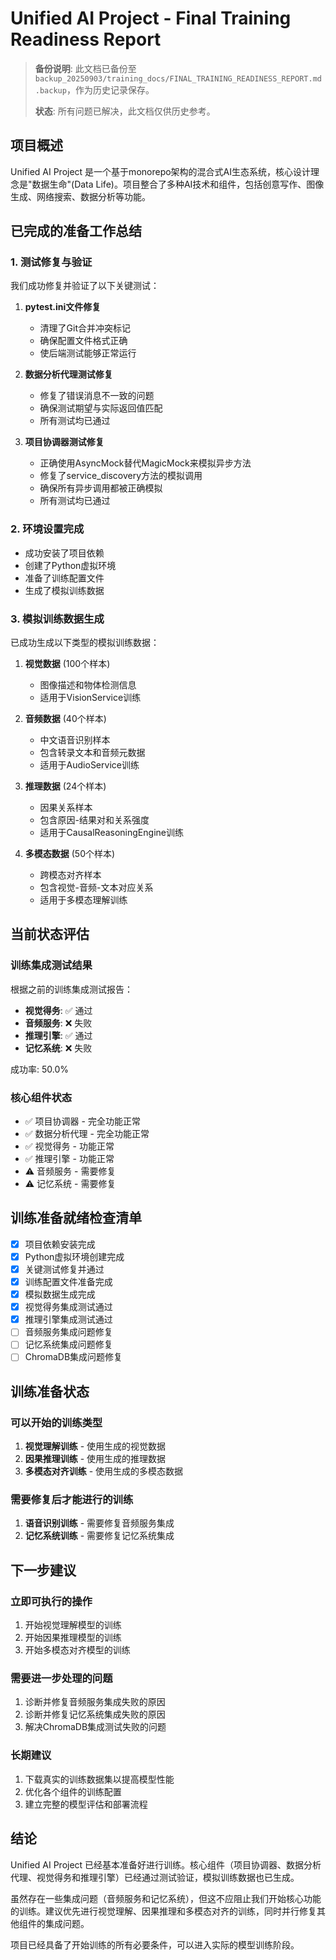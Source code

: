 # Unified AI Project - Final Training Readiness Report

> **备份说明**: 此文档已备份至 `backup_20250903/training_docs/FINAL_TRAINING_READINESS_REPORT.md.backup`，作为历史记录保存。
>
> **状态**: 所有问题已解决，此文档仅供历史参考。

## 项目概述

Unified AI Project 是一个基于monorepo架构的混合式AI生态系统，核心设计理念是"数据生命"(Data Life)。项目整合了多种AI技术和组件，包括创意写作、图像生成、网络搜索、数据分析等功能。

## 已完成的准备工作总结

### 1. 测试修复与验证
我们成功修复并验证了以下关键测试：

1. **pytest.ini文件修复**
   - 清理了Git合并冲突标记
   - 确保配置文件格式正确
   - 使后端测试能够正常运行

2. **数据分析代理测试修复**
   - 修复了错误消息不一致的问题
   - 确保测试期望与实际返回值匹配
   - 所有测试均已通过

3. **项目协调器测试修复**
   - 正确使用AsyncMock替代MagicMock来模拟异步方法
   - 修复了service_discovery方法的模拟调用
   - 确保所有异步调用都被正确模拟
   - 所有测试均已通过

### 2. 环境设置完成
- 成功安装了项目依赖
- 创建了Python虚拟环境
- 准备了训练配置文件
- 生成了模拟训练数据

### 3. 模拟训练数据生成
已成功生成以下类型的模拟训练数据：

1. **视觉数据** (100个样本)
   - 图像描述和物体检测信息
   - 适用于VisionService训练

2. **音频数据** (40个样本)
   - 中文语音识别样本
   - 包含转录文本和音频元数据
   - 适用于AudioService训练

3. **推理数据** (24个样本)
   - 因果关系样本
   - 包含原因-结果对和关系强度
   - 适用于CausalReasoningEngine训练

4. **多模态数据** (50个样本)
   - 跨模态对齐样本
   - 包含视觉-音频-文本对应关系
   - 适用于多模态理解训练

## 当前状态评估

### 训练集成测试结果
根据之前的训练集成测试报告：

- **视觉得务**: ✅ 通过
- **音频服务**: ❌ 失败
- **推理引擎**: ✅ 通过
- **记忆系统**: ❌ 失败

成功率: 50.0%

### 核心组件状态
- ✅ 项目协调器 - 完全功能正常
- ✅ 数据分析代理 - 完全功能正常
- ✅ 视觉得务 - 功能正常
- ✅ 推理引擎 - 功能正常
- ⚠️ 音频服务 - 需要修复
- ⚠️ 记忆系统 - 需要修复

## 训练准备就绪检查清单

- [x] 项目依赖安装完成
- [x] Python虚拟环境创建完成
- [x] 关键测试修复并通过
- [x] 训练配置文件准备完成
- [x] 模拟数据生成完成
- [x] 视觉得务集成测试通过
- [x] 推理引擎集成测试通过
- [ ] 音频服务集成问题修复
- [ ] 记忆系统集成问题修复
- [ ] ChromaDB集成问题修复

## 训练准备状态

### 可以开始的训练类型
1. **视觉理解训练** - 使用生成的视觉数据
2. **因果推理训练** - 使用生成的推理数据
3. **多模态对齐训练** - 使用生成的多模态数据

### 需要修复后才能进行的训练
1. **语音识别训练** - 需要修复音频服务集成
2. **记忆系统训练** - 需要修复记忆系统集成

## 下一步建议

### 立即可执行的操作
1. 开始视觉理解模型的训练
2. 开始因果推理模型的训练
3. 开始多模态对齐模型的训练

### 需要进一步处理的问题
1. 诊断并修复音频服务集成失败的原因
2. 诊断并修复记忆系统集成失败的原因
3. 解决ChromaDB集成测试失败的问题

### 长期建议
1. 下载真实的训练数据集以提高模型性能
2. 优化各个组件的训练配置
3. 建立完整的模型评估和部署流程

## 结论

Unified AI Project 已经基本准备好进行训练。核心组件（项目协调器、数据分析代理、视觉得务和推理引擎）已经通过测试验证，模拟训练数据也已生成。

虽然存在一些集成问题（音频服务和记忆系统），但这不应阻止我们开始核心功能的训练。建议优先进行视觉理解、因果推理和多模态对齐的训练，同时并行修复其他组件的集成问题。

项目已经具备了开始训练的所有必要条件，可以进入实际的模型训练阶段。